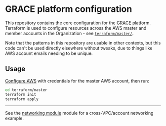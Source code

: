 # GRACE platform configuration

This repository contains the core configuration for the [GRACE](https://github.com/gsa/devsecops#readme) platform. Terraform is used to configure resources across the AWS master and member accounts in the Organization - see [`terraform/master/`](terraform/master).

Note that the patterns in this repository are usable in other contexts, but this code can't be used directly elsewhere without tweaks, due to things like AWS account emails needing to be unique.

## Usage

[Configure AWS](https://www.terraform.io/docs/providers/aws/#authentication) with credentials for the master AWS account, then run:

```sh
cd terraform/master
terraform init
terraform apply
```

---

See the [networking module](terraform/networking) module for a cross-VPC/account networking example.
